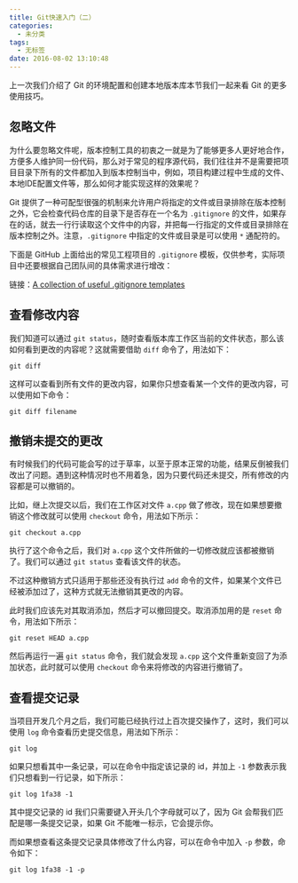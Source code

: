 ```yaml
---
title: Git快速入门（二）
categories:
  - 未分类
tags:
  - 无标签
date: 2016-08-02 13:10:48
---
```


<script setup lang="ts">
import PostHeader from '../../_components/PostHeader.vue'
</script>

<PostHeader :postId='2600205526' />

上一次我们介绍了 Git 的环境配置和创建本地版本库本节我们一起来看 Git 的更多使用技巧。

## **忽略文件**

为什么要忽略文件呢，版本控制工具的初衷之一就是为了能够更多人更好地合作，方便多人维护同一份代码，那么对于常见的程序源代码，我们往往并不是需要把项目目录下所有的文件都加入到版本控制当中，例如，项目构建过程中生成的文件、本地IDE配置文件等，那么如何才能实现这样的效果呢？

Git 提供了一种可配型很强的机制来允许用户将指定的文件或目录排除在版本控制之外，它会检查代码仓库的目录下是否存在一个名为 ``.gitignore`` 的文件，如果存在的话，就去一行行读取这个文件中的内容，并把每一行指定的文件或目录排除在版本控制之外。注意，``.gitignore`` 中指定的文件或目录是可以使用 ``*`` 通配符的。

下面是 GitHub 上面给出的常见工程项目的 ``.gitignore`` 模板，仅供参考，实际项目中还要根据自己团队间的具体需求进行增改：

链接：[A collection of useful .gitignore templates](https://github.com/github/gitignore)

## **查看修改内容**

我们知道可以通过 ``git status``，随时查看版本库工作区当前的文件状态，那么该如何看到更改的内容呢？这就需要借助 ``diff`` 命令了，用法如下：
```
git diff
```

这样可以查看到所有文件的更改内容，如果你只想查看某一个文件的更改内容，可以使用如下命令：
```
git diff filename
```

## **撤销未提交的更改**

有时候我们的代码可能会写的过于草率，以至于原本正常的功能，结果反倒被我们改出了问题。遇到这种情况时也不用着急，因为只要代码还未提交，所有修改的内容都是可以撤销的。

比如，继上次提交以后，我们在工作区对文件 ``a.cpp`` 做了修改，现在如果想要撤销这个修改就可以使用 ``checkout`` 命令，用法如下所示：
```
git checkout a.cpp
```

执行了这个命令之后，我们对 ``a.cpp`` 这个文件所做的一切修改就应该都被撤销了。我们可以通过 ``git status`` 查看该文件的状态。

不过这种撤销方式只适用于那些还没有执行过 ``add`` 命令的文件，如果某个文件已经被添加过了，这种方式就无法撤销其更改的内容。

此时我们应该先对其取消添加，然后才可以撤回提交。取消添加用的是 ``reset`` 命令，用法如下所示：
```
git reset HEAD a.cpp
```

然后再运行一遍 ``git status`` 命令，我们就会发现 ``a.cpp`` 这个文件重新变回了为添加状态，此时就可以使用 ``checkout`` 命令来将修改的内容进行撤销了。

## **查看提交记录**

当项目开发几个月之后，我们可能已经执行过上百次提交操作了，这时，我们可以使用 ``log`` 命令查看历史提交信息，用法如下所示：
```
git log
```

如果只想看其中一条记录，可以在命令中指定该记录的 id，并加上 ``-1`` 参数表示我们只想看到一行记录，如下所示：
```
git log 1fa38 -1
```
其中提交记录的 id 我们只需要键入开头几个字母就可以了，因为 Git 会帮我们匹配是哪一条提交记录，如果 Git 不能唯一标示，它会提示你。

而如果想查看这条提交记录具体修改了什么内容，可以在命令中加入 ``-p`` 参数，命令如下：
```
git log 1fa38 -1 -p
```